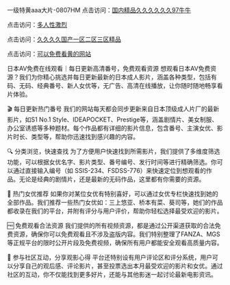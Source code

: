 一级特黄aaa大片-0807HM
点击访问：<a href="https://bsdf-5f5.pages.dev/">国内精品久久久久久久97牛牛</a>

点击访问：<a href="https://gda-c7m.pages.dev/">多人性激烈</a>

点击访问：<a href="https://tfda.pages.dev/">久久久久国产一区二区三区精品</a>

点击访问：<a href="https://fdhf-454.pages.dev/">可以免费看黄的网站</a>

日本AV免费在线观看｜每日更新高清番号，免费观看资源
想观看日本AV免费资源？我们为你精心挑选并每日更新最新的日本成人影片，涵盖各种类型，包括有码、无码、经典番号、新人女优等，无广告、高清在线播放，让你随时随地畅享看片体验。

🎬 每日更新热门番号
我们的网站每天都会同步更新来自日本顶级成人片厂的最新影片，如S1 No.1 Style、IDEAPOCKET、Prestige等，涵盖剧情片、美女制服、办公室诱惑等多种题材。每个作品都有详细的影片信息，包含番号、主演女优、影片时长、类型等，帮助你迅速找到感兴趣的内容。

🔍 分类浏览，快速查找
为了方便用户快速找到所需影片，我们提供了多维度筛选功能，可以根据女优名字、影片类型、番号编号、发行时间等进行精确筛选。你可以通过直接输入编号（如 SSIS-234、FSDSS-776）来快速定位到想观看的作品。无论是经典的剧情片，还是最新的无码作品，这里都有你需要的资源。

🌟 热门女优推荐
如果你对某位女优有特别喜好，可以通过女优专栏快速找到她的全部作品。我们推荐一些热门女优如：三上悠亚、桥本有菜、葵司等，她们的作品都收录在我们的平台，并附有评分与用户评价，帮助你轻松选择最受欢迎的影片。

🆓 免费观看合法资源
我们提供的所有视频资源，都是通过公开渠道获取的合法免费资源，确保你可以免费观看且不涉及盗版内容。我们特别整理了FANZA、MGS等正规平台的限时公开片段及免费视频，确保所有用户都能安全观看高质量内容。

💬 参与社区互动，分享观影心得
平台还特别设有用户评论区和评分系统，用户可以分享自己的观后感、评论影片，甚至投票选出本月最受欢迎的影片和女优。通过社区的互动，你不仅能找到更多好片，还能与其他影迷一起讨论最新电影资讯。



<span style="display:none;">[Canonical link](）</span>

